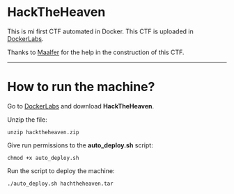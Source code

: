 # HackTheHeaven

This is mi first CTF automated in Docker.
This CTF is uploaded in [DockerLabs](https://dockerlabs.es/#/).

Thanks to [Maalfer](https://github.com/Maalfer) for the help in the construction of this CTF.

----------------------------

# How to run the machine?

Go to [DockerLabs](https://dockerlabs.es/#/) and download **HackTheHeaven**.

Unzip the file:

```shell
unzip hacktheheaven.zip
```

Give run permissions to the **auto_deploy.sh** script:

```shell
chmod +x auto_deploy.sh
```

Run the script to deploy the machine:

```shell
./auto_deploy.sh hachtheheaven.tar
```
